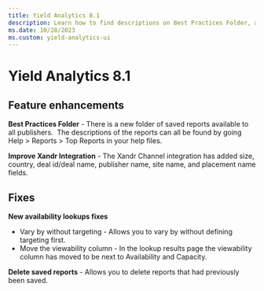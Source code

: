 ```yaml
---
title: Yield Analytics 8.1
description: Learn how to find descriptions on Best Practices Folder, and deleting reports. 
ms.date: 10/28/2023
ms.custom: yield-analytics-ui
---
```


# Yield Analytics 8.1

## Feature enhancements

**Best Practices Folder** - There is a new folder of saved reports available to all publishers.  The descriptions of the reports can all be found by going Help \> Reports \> Top Reports in your help files.

**Improve Xandr Integration** - The Xandr Channel integration has added size, country, deal id/deal name, publisher name, site name, and placement name fields.

## Fixes

**New availability lookups fixes**

- Vary by without targeting - Allows you to vary by without defining targeting first.
- Move the viewability column - In the lookup results page the viewability column has moved to be next to Availability and Capacity.

**Delete saved reports** - Allows you to delete reports that had previously been saved.
